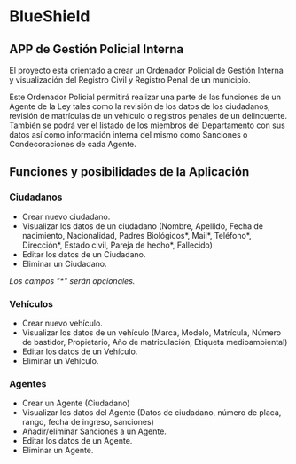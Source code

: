 # BlueShield
## APP de Gestión Policial Interna
El proyecto está orientado a crear un Ordenador Policial de Gestión Interna y visualización del Registro Civil y Registro Penal de un municipio.

Este Ordenador Policial permitirá realizar una parte de las funciones de un Agente de la Ley tales como la revisión de los datos de los ciudadanos, revisión de matrículas de un vehículo o registros penales de un delincuente.
También se podrá ver el listado de los miembros del Departamento con sus datos así como información interna del mismo como Sanciones o Condecoraciones de cada Agente.

## Funciones y posibilidades de la Aplicación
### Ciudadanos
- Crear nuevo ciudadano.
- Visualizar los datos de un ciudadano (Nombre, Apellido, Fecha de nacimiento, Nacionalidad, Padres Biológicos*, Mail*, Teléfono*, Dirección*, Estado civil, Pareja de hecho*, Fallecido)
- Editar los datos de un Ciudadano.
- Eliminar un Ciudadano.
  
_Los campos "*" serán opcionales._

### Vehículos
- Crear nuevo vehículo.
- Visualizar los datos de un vehículo (Marca, Modelo, Matrícula, Número de bastidor, Propietario, Año de matriculación, Etiqueta medioambiental)
- Editar los datos de un Vehículo.
- Eliminar un Vehículo.

### Agentes
- Crear un Agente (Ciudadano)
- Visualizar los datos del Agente (Datos de ciudadano, número de placa, rango, fecha de ingreso, sanciones)
- Añadir/eliminar Sanciones a un Agente.
- Editar los datos de un Agente.
- Eliminar un Agente.
